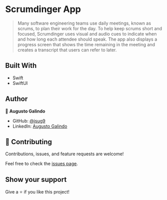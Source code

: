 # Scrumdinger App

> Many software engineering teams use daily meetings, known as scrums, to plan their work for the day. To help keep scrums short and focused, Scrumdinger uses visual and audio cues to indicate when and how long each attendee should speak. The app also displays a progress screen that shows the time remaining in the meeting and creates a transcript that users can refer to later.

## Built With

- Swift
- SwiftUI

## Author

👤 **Augusto Galindo**

- GitHub: [@jsug9](https://github.com/jsug9)
- LinkedIn: [Augusto Galindo](https://www.linkedin.com/in/augustogalindo/)

## 🤝 Contributing

Contributions, issues, and feature requests are welcome!

Feel free to check the [issues page](https://github.com/jsug9/scrumdinger-swift/issues).

## Show your support

Give a ⭐️ if you like this project!
